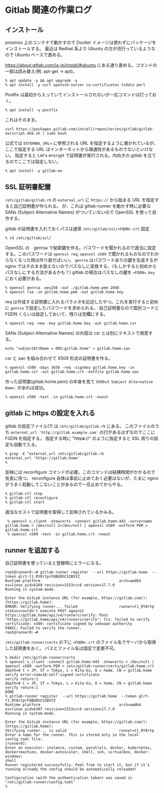 # Gitlab 関連の作業ログ

## インストール

proxmox 上のコンテナで動かすので Docker イメージは使わずにパッケージをインストールする。
最近は Redhat 系より Ubuntu の方が流行っているようなので Ubuntu ベースで進める。

https://about.gitlab.com/ja-jp/install/#ubuntu にある通り進める。コマンドの一部は読み替え(例: apt-get -> apt)。

```
% apt update -y && apt upgrade -y
% apt install -y curl openssh-server ca-certificates tzdata perl
```

Postfix は最初から入っていてインストールされないが一応コマンドは打っておく。

```
% apt install -y postfix
```

これはそのまま。

```
curl https://packages.gitlab.com/install/repositories/gitlab/gitlab-ee/script.deb.sh | sudo bash
```

公式では `EXTERNAL_URL=` に参照される URL を指定するように書かれているが、ここで指定する URL はインターネットから疎通性があるものでないといけない。
指定すると Let's encrypt で証明書が発行される。内向きの gitlab を立てるのでここでは指定しない。

```
% apt install -y gitlab-ee
```

## SSL 証明書配置

`/etc/gitlab/gitlab.rb` の `external_url` に `https://` から始まる URL を指定すると自己証明書が作られる。
が、これは gitlab-runner を動かす時に必要な SANs (Subject Alternative Names) がついていないので OpenSSL を使って自作する。

gitlab の証明書を入れておくパスは通常 `/etc/gitlab/ssl/<FQDN>.crt` 固定

```
% cd /etc/gitlab/ssl/
```

OpenSSL の　genrsa で秘密鍵を作る。パスワードを聞かれるので適当に設定する。このパスワードは `openssl req`, `openssl x509` で聞かれるものなのでわからなくなった時は作り直せばいい。
`genrsa` はパスワードありの鍵を生成するが nginx ではそのまま扱えないのでパスなしに変換する。（もしかすると初めからパスなしにする方法があるかも？)
gitlab の場合はパスなしの鍵を `<FQDN>.key` におく必要がある。

```
% openssl genrsa -aes256 -out ./gitlab.home.pem 2048
% openssl rsa -in gitlab.home.pem -out gitlab.home.key
```

req は作成する証明書に入れるパラメタを記述したやつ。これを実行すると初めに `genrsa` で設定したパスワードを求められる。
自己証明書なので国別コードと FQDN くらいは設定しておいて、残りは空欄にする。
```
% openssl req -new -key gitlab.home.key -out gitlab.home.csr
```

SANs (Subject Alternative Names) の内容は csr とは別にテキストで用意する。

```
echo "subjectAltName = DNS:gitlab.home" > gitlab.home.san
```

csr と san を組み合わせて X509 形式の証明書を作る。
```
% openssl x509 -days 3650 -req -signkey gitlab.home.key -in gitlab.home.csr -out gitlab.home.crt -extfile gitlab.home.san
```

作った証明書(gitlab.home.pem) の中身を見て `X509v3 Subject Alternative Name:` があれば成功。

```
% openssl x509 -text -in gitlab.home.crt -noout
```


## gitlab に https の設定を入れる

gitlab の設定ファイル(?) は `/etc/gitlab/gitlab.rb` にある。
このファイルのうち `external_url 'http://gitlab.example.com'` の行があるはずなのでここに FQDN を指定する。
指定する時に "http**s**://" のように指定すると SSL 周りの設定も自動で入る。

```
% grep -E ^external_url /etc/gitlab/gitlab.rb 
external_url 'https://gitlab.home'
%
```

反映には reconfigure コマンドが必要。このコマンドは結構時間がかかるので気長に待つ。
reconfigure 自体は事前に止めておく必要はないが、たまに nginx がうまく起動してこないことがあるので一旦止めてからやる。

```
% gitlab-ctl stop
% gitlab-ctl reconfigure
% gitlab-ctl start
```

適当なホストで証明書を取得して反映されているかみる。

```
 % openssl s_client -showcerts -connect gitlab.home:443 -servername gitlab.home < /dev/null 2>/dev/null | openssl x509 -outform PEM > gitlab.home.crt
 % openssl x509 -text -in gitlab.home.crt -noout
```

## runner を追加する

自己証明書を使っていると登録時にエラーになる。

```
root@runner0:~# gitlab-runner register  --url https://gitlab.home  --token glrt-t1_RY8rtprFQBUDhCS2BSYZ
Runtime platform                                    arch=amd64 os=linux pid=6269 revision=3153ccc6 version=17.7.0
Running in system-mode.                            
                                                   
Enter the GitLab instance URL (for example, https://gitlab.com/):
[https://gitlab.home]: 
ERROR: Verifying runner... failed                   runner=t1_RY8rtp status=couldn't execute POST against https://gitlab.home/api/v4/runners/verify: Post "https://gitlab.home/api/v4/runners/verify": tls: failed to verify certificate: x509: certificate signed by unknown authority
PANIC: Failed to verify the runner.                
root@runner0:~# 
```

`/etc/gitlab-runner/certs` の下に `<FQDN>.crt` のファイル名でサーバから取得した証明書をおく。
パスとファイル名は固定で変更不可。

```
% mkdir /etc/gitlab-runner/certs
% openssl s_client -connect gitlab.home:443 -showcerts < /dev/null | openssl x509 -outform PEM > /etc/gitlab-runner/certs/gitlab.home.crt
depth=0 C = JP, ST = Tokyo, L = Kita-ku, O = home, CN = gitlab.home
verify error:num=18:self-signed certificate
verify return:1
depth=0 C = JP, ST = Tokyo, L = Kita-ku, O = home, CN = gitlab.home
verify return:1
DONE
% gitlab-runner register  --url https://gitlab.home  --token glrt-t1_RY8rtprFQBUDhCS2BSYZ
Runtime platform                                    arch=amd64 os=linux pid=6307 revision=3153ccc6 version=17.7.0
Running in system-mode.                            
                                                   
Enter the GitLab instance URL (for example, https://gitlab.com/):
[https://gitlab.home]: 
Verifying runner... is valid                        runner=t1_RY8rtp
Enter a name for the runner. This is stored only in the local config.toml file:
[runner0]: 
Enter an executor: instance, custom, parallels, docker, kubernetes, docker+machine, docker-autoscaler, shell, ssh, virtualbox, docker-windows:
shell
Runner registered successfully. Feel free to start it, but if it's running already the config should be automatically reloaded!
 
Configuration (with the authentication token) was saved in "/etc/gitlab-runner/config.toml" 
% 
```
